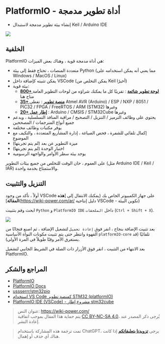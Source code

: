 # PlatformIO - أداة تطوير مدمجة

- إنشاء بيئة تطوير مدمجة لاستبدال Keil / Arduino IDE

![](https://f004.backblazeb2.com/file/wiki-media/img/20200531112801.png)

## الخلفية

PlatformIO هي أداة مدمجة قوية ، وهناك بعض الميزات:

- متعددة المنصات ، تحتاج فقط إلى بيئة Python (مما يعني أنه يمكن استخدامه على Windows / MacOS / Linux)
- يمكن تثبيته كإضافة داخل VSCode (يمكن التخلص من Keil أخيرًا)
- بيئة قوية:
  - [**800+ لوحة تطوير شائعة**](https://docs.platformio.org/en/latest/boards/index.html#boards) : تقريبًا كل ما يمكنك شراؤه من لوحات التطوير العامة متاح هنا
  - [**35+ منصة تطوير**](https://docs.platformio.org/en/latest/platforms/index.html#platforms) : تغطي Atmel AVR (Arduino) / ESP / NXP / 8051 / PIC32 / FPGA / FreeRTOS / ARM (STM32) وغيرها
  - [**20+ إطار عمل**](https://docs.platformio.org/en/latest/frameworks/index.html#frameworks) : Arduino / CMSIS / STM32Cube وغيرها
- يحتوي على وظائف الترميز / التنزيل / التصحيح / مراقبة المنافذ التسلسلية ، ويدعم جميع أنواع المترجمات / المصححين
- يوفر مكتبات وظائف مختلفة
- إكمال تلقائي للشفرة ، فحص الصياغة ، إدارة المشاريع المتعددة ، والتكيف مع الموضوع
- ميزة التطوير عن بعد (لم يتم تجربتها)
- اختبار الوحدة (لم يتم تجربتها)
- يوجد بيئة سطر الأوامر والواجهة الرسومية

على العموم ، حان الوقت للتخلص من جميع بيئات التطوير (مثل Arduino IDE / Keil / IAR) والاستمتاع بخدمة واحدة.

## التنزيل والتثبيت

أولاً ، تأكد من وجود VSCode على جهاز الكمبيوتر الخاص بك (يمكنك الانتقال إلى [**هذه المقالة**](https://wiki-power.com/ar/ دليل إنتاجية VSCode - تكوين البيئة)

ابحث وقم بتثبيت `Python` و `PlatformIO IDE` داخل `الملحقات` (`Ctrl + Shift + X`).

![](https://f004.backblazeb2.com/file/wiki-media/img/20200531113916.png)

بعد تثبيت الإضافة بنجاح ، انقر فوق `إعادة تحميل` لتشغيل الإضافة ، ثم اصنع فنجانًا من القهوة وانتظر حتى يتم تثبيت مكونات النواة الأساسية `platformIO-core` تلقائيًا (قد يستغرق الأمر وقتًا طويلاً في المرة الأولى).

بعد الانتهاء من التثبيت ، انقر فوق الأزرار ذات الصلة في الشريط الجانبي لتشغيل PlatformIO.

## المراجع والشكر

- [PlatformIO](https://platformio.org/)
- [PlatformIO Docs](https://docs.platformio.org/en/latest/index.html)
- [ussserrr/stm32pio](https://github.com/ussserrr/stm32pio#requirements)
- [استخدام VS Code كمنصة تطوير STM32 (platformIO)](https://www.jianshu.com/p/49cfa03d6164)
- [PlatformIO IDE (VSCode) - مشروع إطار stm32cube](https://www.smslit.top/2019/08/24/platformio-stm32-cubemx/)

> عنوان النص: <https://wiki-power.com/>  
> يتم حماية هذا المقال بموجب اتفاقية [CC BY-NC-SA 4.0](https://creativecommons.org/licenses/by/4.0/deed.zh)، يُرجى ذكر المصدر عند إعادة النشر.

> تمت ترجمة هذه المشاركة باستخدام ChatGPT، يرجى [**تزويدنا بتعليقاتكم**](https://github.com/linyuxuanlin/Wiki_MkDocs/issues/new) إذا كانت هناك أي حذف أو إهمال.
